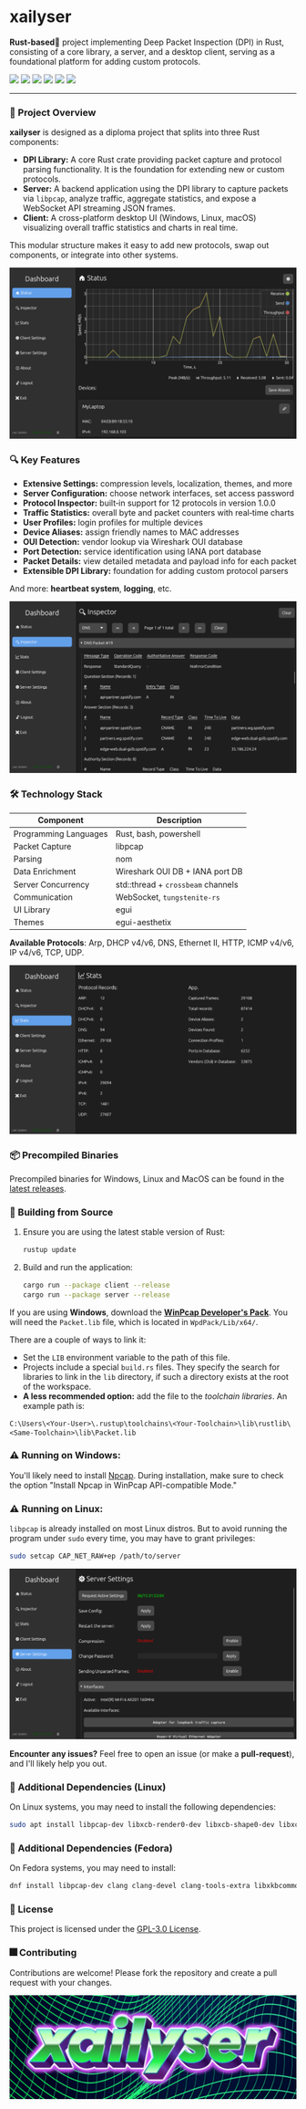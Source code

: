 # xailyser

**Rust-based**🦀 project implementing Deep Packet Inspection (DPI) in Rust,
consisting of a core library, a server, and a desktop client, serving as a
foundational platform for adding custom protocols.

![](https://img.shields.io/github/actions/workflow/status/xairaven/xailyser/release.yml?style=flat&label=build)
![](https://img.shields.io/github/actions/workflow/status/xairaven/xailyser/release.yml?style=flat&label=tests)
![](https://img.shields.io/github/v/release/xairaven/xailyser?style=flat)
![](https://img.shields.io/github/commit-activity/m/xairaven/xailyser?style=flat)
![](https://img.shields.io/github/license/xairaven/xailyser?style=flat)
![](https://img.shields.io/github/issues/xairaven/xailyser?style=flat)

---

### 🚀 Project Overview

**xailyser** is designed as a diploma project that splits into three Rust components:
- **DPI Library:** A core Rust crate providing packet capture and protocol parsing functionality. It is the foundation for extending new or custom protocols.
- **Server:** A backend application using the DPI library to capture packets via `libpcap`, analyze traffic, aggregate statistics, and expose a WebSocket API streaming JSON frames.
- **Client:** A cross-platform desktop UI (Windows, Linux, macOS) visualizing overall traffic statistics and charts in real time.

This modular structure makes it easy to add new protocols, swap out components, or integrate into other systems.

![](./readme-resources/dashboard.png)

### 🔍 Key Features
- **Extensive Settings:** compression levels, localization, themes, and more
- **Server Configuration:** choose network interfaces, set access password
- **Protocol Inspector:** built‑in support for 12 protocols in version 1.0.0
- **Traffic Statistics:** overall byte and packet counters with real‑time charts
- **User Profiles:** login profiles for multiple devices
- **Device Aliases:** assign friendly names to MAC addresses
- **OUI Detection:** vendor lookup via Wireshark OUI database
- **Port Detection:** service identification using IANA port database
- **Packet Details:** view detailed metadata and payload info for each packet
- **Extensible DPI Library:** foundation for adding custom protocol parsers

And more: **heartbeat system**, **logging**, etc.

![](./readme-resources/inspector.png)

### 🛠️ Technology Stack

| **Component**         | **Description**                    |
|-----------------------|------------------------------------|
| Programming Languages | Rust, bash, powershell             |
| Packet Capture        | libpcap                            |
| Parsing               | nom                                |
| Data Enrichment       | Wireshark OUI DB + IANA port DB    |
| Server Concurrency    | std::thread + `crossbeam` channels |
| Communication         | WebSocket, `tungstenite-rs`        |
| UI Library            | egui                               |
| Themes                | egui-aesthetix                     |

**Available Protocols**: Arp, DHCP v4/v6, DNS, Ethernet II, HTTP, ICMP v4/v6, IP v4/v6, TCP, UDP.

![](./readme-resources/stats.png)

### 📦 Precompiled Binaries

Precompiled binaries for Windows, Linux and MacOS can be found in the [latest releases](https://github.com/xairaven/xailyser/releases/latest).

### 🔨 Building from Source

1. Ensure you are using the latest stable version of Rust:
   ```bash
   rustup update
   ```

2. Build and run the application:
   ```bash
   cargo run --package client --release
   cargo run --package server --release
   ```

If you are using **Windows**, download the **[WinPcap Developer's Pack](https://www.winpcap.org/devel.htm)**. You will need the `Packet.lib` file, which is located in `WpdPack/Lib/x64/`.

There are a couple of ways to link it:
- Set the `LIB` environment variable to the path of this file.
- Projects include a special `build.rs` files. They specify the search for libraries to link in the `lib` directory, if such a directory exists at the root of the workspace.
- **A less recommended option:** add the file to the *toolchain libraries*. An example path is:

```
C:\Users\<Your-User>\.rustup\toolchains\<Your-Toolchain>\lib\rustlib\<Same-Toolchain>\lib\Packet.lib
```

### ⚠️ Running on Windows:
You'll likely need to install [Npcap](https://npcap.com/#download). During installation, make sure to check the option "Install Npcap in WinPcap API-compatible Mode."

### ⚠️ Running on Linux:
`libpcap` is already installed on most Linux distros. But to avoid running the program under `sudo` every time, you may have to grant privileges:

```bash
sudo setcap CAP_NET_RAW+ep /path/to/server
```

![](./readme-resources/server.png)

**Encounter any issues?** Feel free to open an issue (or make a **pull-request**), and I'll likely help you out.

### 📌 Additional Dependencies (Linux)

On Linux systems, you may need to install the following dependencies:

   ```bash
   sudo apt install libpcap-dev libxcb-render0-dev libxcb-shape0-dev libxcb-xfixes0-dev libxkbcommon-dev libssl-dev
   ```

### 📌 Additional Dependencies (Fedora)

On Fedora systems, you may need to install:

   ```bash
   dnf install libpcap-dev clang clang-devel clang-tools-extra libxkbcommon-devel pkg-config openssl-devel libxcb-devel gtk3-devel atk fontconfig-devel
   ```

### 📰 License

This project is licensed under the [GPL-3.0 License](LICENSE).

### 🎆 Contributing

Contributions are welcome! Please fork the repository and create a pull request with your changes.

![](./readme-resources/logo.png)